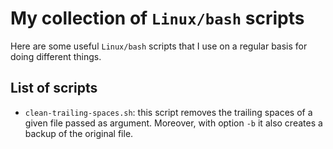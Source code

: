 # My collection of `Linux/bash` scripts

Here are some useful `Linux/bash` scripts that I use on a regular basis for doing different things.

## List of scripts
- `clean-trailing-spaces.sh`: this script removes the trailing spaces of a given file passed as argument. Moreover, with option `-b` it also creates a backup of the original file.
